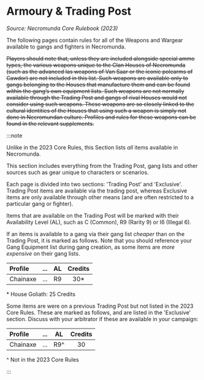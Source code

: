 # Armoury & Trading Post

_Source: Necromunda Core Rulebook (2023)_


The following pages contain rules for all of the Weapons and Wargear available to
gangs and fighters in Necromunda.

~~Players should note that, unless they are included alongside special ammo types, the various weapons unique to the Clan Houses of Necromunda (such as the advanced las weapons of Van Saar or the iconic polearms of Cawdor) are not included in this list. Such weapons are available only to gangs belonging to the Houses that manufacture them and can be found within the gang’s own equipment lists. Such weapons are not normally available through the Trading Post and gangs of rival Houses would not consider using such weapons. These weapons are so closely linked to the cultural identities of the Houses that using such a weapon is simply not done in Necromundan culture. Profiles and rules for these weapons can be found in the relevant supplements.~~

:::note

Unlike in the 2023 Core Rules, this Section lists _all_ items available in Necromunda.

This section includes everything from the Trading Post, gang lists and other sources such as gear unique to characters or scenarios.

Each page is divided into two sections: 'Trading Post' and 'Exclusive'. Trading Post items are available via the trading post, whereas Exclusive items are only available through other means (and are often restricted to a particular gang or fighter).

Items that are available on the Trading Post will be marked with their Availability Level (AL), such as C (Common), R9 (Rarity 9) or I6 (Illegal 6).

If an items is available to a gang via their gang list _cheaper_ than on the Trading Post, it is marked as follows. Note that you should reference your Gang Equipment list during gang creation, as some items are _more expensive_ on their gang lists.

| Profile  | ... | AL  | Credits |
| :------- | :-: | :-: | :-----: |
| Chainaxe | ... | R9  |  30\*   |

\* House Goliath: 25 Credits

Some items are were on a previous Trading Post but not listed in the 2023 Core Rules. These are marked as follows, and are listed in the 'Exclusive' section. Discuss with your arbitrator if these are available in your campaign:

| Profile  | ... | AL  | Credits |
| :------- | :-: | :-: | :-----: |
| Chainaxe | ... | R9^ |   30    |

^ Not in the 2023 Core Rules

:::
